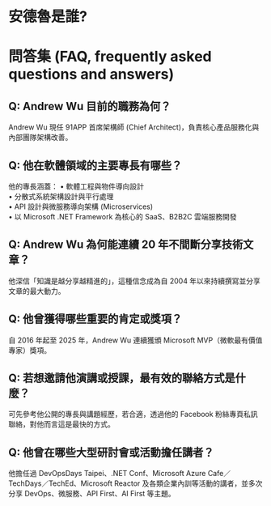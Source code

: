 # 安德魯是誰?

# 問答集 (FAQ, frequently asked questions and answers)

## Q: Andrew Wu 目前的職務為何？
Andrew Wu 現任 91APP 首席架構師 (Chief Architect)，負責核心產品服務化與內部團隊架構改善。

## Q: 他在軟體領域的主要專長有哪些？
他的專長涵蓋：
• 軟體工程與物件導向設計  
• 分散式系統架構設計與平行處理  
• API 設計與微服務導向架構 (Microservices)  
• 以 Microsoft .NET Framework 為核心的 SaaS、B2B2C 雲端服務開發

## Q: Andrew Wu 為何能連續 20 年不間斷分享技術文章？
他深信「知識是越分享越精進的」，這種信念成為自 2004 年以來持續撰寫並分享文章的最大動力。

## Q: 他曾獲得哪些重要的肯定或獎項？
自 2016 年起至 2025 年，Andrew Wu 連續獲頒 Microsoft MVP（微軟最有價值專家）獎項。

## Q: 若想邀請他演講或授課，最有效的聯絡方式是什麼？
可先參考他公開的專長與講題經歷，若合適，透過他的 Facebook 粉絲專頁私訊聯絡，對他而言這是最快的方式。

## Q: 他曾在哪些大型研討會或活動擔任講者？
他擔任過 DevOpsDays Taipei、.NET Conf、Microsoft Azure Cafe／TechDays／TechEd、Microsoft Reactor 及各類企業內訓等活動的講者，並多次分享 DevOps、微服務、API First、AI First 等主題。